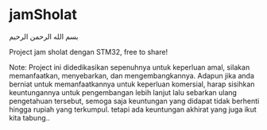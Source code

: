 # jamSholat
بسم الله الرحمن الرحيم  

Project jam sholat dengan STM32, free to share!

Note: 
Project ini didedikasikan sepenuhnya untuk keperluan amal, silakan memanfaatkan, menyebarkan, dan mengembangkannya. 
Adapun jika anda berniat untuk memanfaatkannya untuk keperluan komersial, harap sisihkan keuntungannya untuk pengembangan lebih lanjut lalu sebarkan ulang pengetahuan tersebut, semoga saja keuntungan yang didapat tidak berhenti hingga rupiah yang terkumpul. tetapi ada keuntungan akhirat yang juga ikut kita tabung.. 
